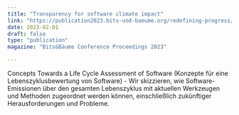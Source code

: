 ```yaml
---
title: "Transparency for software climate impact"
link: "https://publication2023.bits-und-baeume.org/redefining-progress/transparency-for-software-climate-impact/"
date: 2023-02-01
draft: false
type: "publication"
magazine: "Bits&Bäume Conference Proceedings 2023"

---
```

Concepts Towards a Life Cycle Assessment of Software (Konzepte für eine Lebenszyklusbewertung von Software) - Wir skizzieren, wie Software-Emissionen über den gesamten Lebenszyklus mit aktuellen Werkzeugen und Methoden zugeordnet werden können, einschließlich zukünftiger Herausforderungen und Probleme.